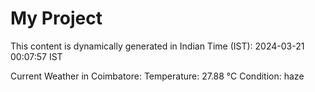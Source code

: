 # My Project

This content is dynamically generated in Indian Time (IST): 2024-03-21 00:07:57 IST


Current Weather in Coimbatore:
Temperature: 27.88 °C
Condition: haze
